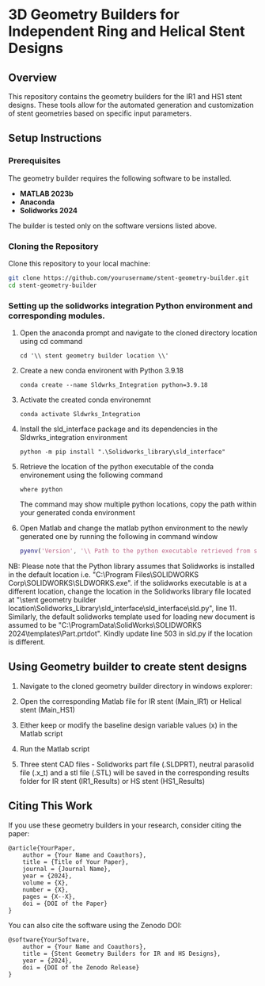 # 3D Geometry Builders for Independent Ring and Helical Stent Designs

## Overview

This repository contains the geometry builders for the IR1 and HS1 stent designs. These tools allow for the automated generation and customization of stent geometries based on specific input parameters.

## Setup Instructions

### Prerequisites

The geometry builder requires the following software to be installed. 

- **MATLAB 2023b** 
- **Anaconda**
-  **Solidworks 2024**

The builder is tested only on the software versions listed above.

### Cloning the Repository

Clone this repository to your local machine:

```bash
git clone https://github.com/yourusername/stent-geometry-builder.git
cd stent-geometry-builder
```
### Setting up the solidworks integration Python environment and corresponding modules. 

1. Open the anaconda prompt and navigate to the cloned directory location using cd command
    ```conda
    cd '\\ stent geometry builder location \\'
    ```

2. Create a new conda environent with Python 3.9.18 
    ```conda
    conda create --name Sldwrks_Integration python=3.9.18
    ```

3. Activate the created conda environemnt
    ```conda
    conda activate Sldwrks_Integration
    ```

4. Install the sld_interface package and its dependencies in the Sldwrks_integration environment
    ```conda
    python -m pip install ".\Solidworks_library\sld_interface"
    ```

5. Retrieve the location of the python executable of the conda environement using the following command
    ```conda
    where python
    ```
    The command may show multiple python locations, copy the path within your generated conda environment

6. Open Matlab and change the matlab python environment to the newly generated one by running the following in command window
    ```matlab
    pyenv('Version', '\\ Path to the python executable retrieved from step 5 \\')
    ```

NB: Please note that the Python library assumes that Solidworks is installed in the default location i.e. "C:\Program Files\SOLIDWORKS Corp\SOLIDWORKS\SLDWORKS.exe". if the solidworks executable is at a different location, change the location in the Solidworks library file located at "\stent geometry builder location\Solidworks_Library\sld_interface\sld_interface\sld.py", line 11. Similarly, the default solidworks template used for loading new document is assumed to be "C:\ProgramData\SolidWorks\SOLIDWORKS 2024\templates\Part.prtdot". Kindly update line 503 in sld.py if the location is different. 

## Using Geometry builder to create stent designs

1. Navigate to the cloned geometry builder directory in windows explorer:

2. Open the corresponding Matlab file for IR stent (Main_IR1) or Helical stent (Main_HS1)

3. Either keep or modify the baseline design variable values (x) in the Matlab script

4. Run the Matlab script

5. Three stent CAD files - Solidworks part file (.SLDPRT), neutral parasolid file (.x_t) and a stl file (.STL) will be saved in the corresponding results folder for IR stent (IR1_Results) or HS stent (HS1_Results)


## Citing This Work

If you use these geometry builders in your research, consider citing the paper:

```
@article{YourPaper,
    author = {Your Name and Coauthors},
    title = {Title of Your Paper},
    journal = {Journal Name},
    year = {2024},
    volume = {X},
    number = {X},
    pages = {X--X},
    doi = {DOI of the Paper}
}
```

You can also cite the software using the Zenodo DOI:

```
@software{YourSoftware,
    author = {Your Name and Coauthors},
    title = {Stent Geometry Builders for IR and HS Designs},
    year = {2024},
    doi = {DOI of the Zenodo Release}
}
```
